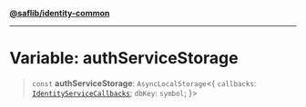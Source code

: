 [**@saflib/identity-common**](../index.md)

***

# Variable: authServiceStorage

> `const` **authServiceStorage**: `AsyncLocalStorage`\<\{ `callbacks`: [`IdentityServiceCallbacks`](../interfaces/IdentityServiceCallbacks.md); `dbKey`: `symbol`; \}\>
